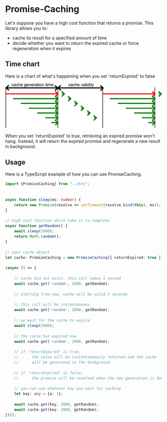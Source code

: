 # Promise-Caching

Let's suppose you have a high cost function that returns a promise. This library allows you to:

- cache its result for a specified amount of time
- decide whether you want to return the expired cache or force regeneration when it expires

## Time chart

Here is a chart of what's happening when you set 'returnExpired' to false

![Time chart](/doc/time-chart.png?raw=true "Time chart")

When you set 'returnExpired' to true, retrieving an expired promise won't hang. Instead, it will return the expired promise and regenerate a new result in background.

## Usage

Here is a TypeScript example of how you can use PromseCaching.

```typescript
import {PromiseCaching} from "../src";


async function sleep(ms: number) {
    return new Promise(resolve => setTimeout(resolve.bind(this), ms));
}

// high cost function which take 1s to complete
async function getRandom() {
    await sleep(1000);
    return Math.random();
}

// your cache object
let cache: PromiseCaching = new PromiseCaching({ returnExpired: true });

(async () => {

    // cache did not exist. this call takes 1 second
    await cache.get('random', 2000, getRandom);

    // starting from now, cache will be valid 2 seconds

    // this call will be instantaneous
    await cache.get('random', 2000, getRandom);

    // we wait for the cache to expire
    await sleep(2000);

    // the cache has expired now
    await cache.get('random', 2000, getRandom);

    // if 'returnExpired' is true,
    //      the value will be instantaneously returned and the cache
    //      will be generated in the background

    // if 'returnExpired' is false,
    //      the promise will be resolved when the new generation is done

    // you can use whatever key you want for caching
    let key: any = {a: 1};

    await cache.get(key, 2000, getRandom);
    await cache.get(key, 2000, getRandom);
})();
```